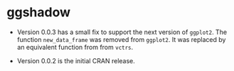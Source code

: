 # ggshadow

* Version 0.0.3 has a small fix to support the next version of `ggplot2`.
The function `new_data_frame` was removed from `ggplot2`. It was replaced by an equivalent function 
from from `vctrs`.

* Version 0.0.2 is the initial CRAN release.
